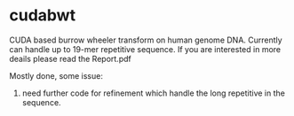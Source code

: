 # cudabwt
CUDA based burrow wheeler transform on human genome DNA. Currently can handle up to 19-mer repetitive sequence. If you are interested in more deails please read the Report.pdf 

 
Mostly done, some issue:
1) need further code for refinement which handle the long repetitive in the sequence. 
